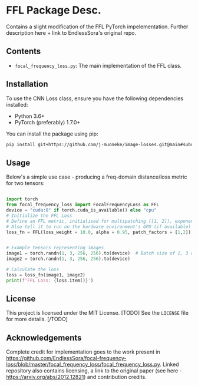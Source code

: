 # FFL Package Desc.

Contains a slight modification of the FFL PyTorch impelementation. Further description here + link to EndlessSora's original repo.

## Contents

- `focal_frequency_loss.py`: The main implementation of the FFL class.

## Installation

To use the CNN Loss class, ensure you have the following dependencies installed:

- Python 3.6+
- PyTorch (preferably) 1.7.0+

You can install the package using pip:

```bash
pip install git+https://github.com/j-muoneke/image-losses.git@main#subdirectory=focal_frequency_loss
```

## Usage

Below's a simple use case - producing a freq-domain distance/loss metric for two tensors:
```python

import torch
from focal_frequency_loss import FocalFrequencyLoss as FFL
device = "cuda:0" if torch.cuda_is_available() else "cpu"
# Initialize the FFL Loss
# Define an FFL metric, initialised for multipatching ([1, 2]), exponential down-weighting (a=0.95) and magnified (absolute) loss weighting
# Also tell it to run on the hardware environment's GPU (if available) with .to(device)
loss_fn = FFL(loss_weight = 10.0, alpha = 0.95, patch_factors = [1,2]).to(device)


# Example tensors representing images
image1 = torch.randn(1, 3, 256, 256).to(device)  # Batch size of 1, 3 color channels, 256x256 image
image2 = torch.randn(1, 3, 256, 256).to(device)

# Calculate the loss
loss = loss_fn(image1, image2)
print(f'FFL Loss: {loss.item()}')
```

## License

This project is licensed under the MIT License. [TODO] See the `LICENSE` file for more details. [/TODO]

## Acknowledgements

Complete credit for implementation goes to the work present in https://github.com/EndlessSora/focal-frequency-loss/blob/master/focal_frequency_loss/focal_frequency_loss.py.
Linked repository also contains licensing, a link to the original paper (see here - https://arxiv.org/abs/2012.12821) and contribution credits.
